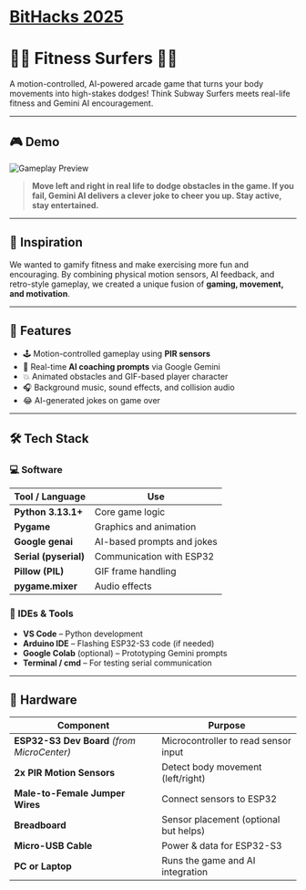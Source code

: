 # [BitHacks 2025](https://devpost.com/software/fitness-surfers)

# 🏃‍♂️ Fitness Surfers 🏄‍♀️  
A motion-controlled, AI-powered arcade game that turns your body movements into high-stakes dodges! Think Subway Surfers meets real-life fitness and Gemini AI encouragement.

---

## 🎮 Demo

![Gameplay Preview](assets/preview.png)

> **Move left and right in real life to dodge obstacles in the game. If you fail, Gemini AI delivers a clever joke to cheer you up. Stay active, stay entertained.**

---

## 🧠 Inspiration

We wanted to gamify fitness and make exercising more fun and encouraging. By combining physical motion sensors, AI feedback, and retro-style gameplay, we created a unique fusion of **gaming, movement, and motivation**.

---

## 🚀 Features

- 🕹️ Motion-controlled gameplay using **PIR sensors**
- 🧠 Real-time **AI coaching prompts** via Google Gemini
- 💥 Animated obstacles and GIF-based player character
- 🎧 Background music, sound effects, and collision audio
- 😂 AI-generated jokes on game over

---

## 🛠️ Tech Stack

### 💻 Software
| Tool / Language | Use |
|-----------------|-----|
| **Python 3.13.1+** | Core game logic |
| **Pygame** | Graphics and animation |
| **Google genai** | AI-based prompts and jokes |
| **Serial (pyserial)** | Communication with ESP32 |
| **Pillow (PIL)** | GIF frame handling |
| **pygame.mixer** | Audio effects |

### 🧰 IDEs & Tools
- **VS Code** – Python development
- **Arduino IDE** – Flashing ESP32-S3 code (if needed)
- **Google Colab** (optional) – Prototyping Gemini prompts
- **Terminal / cmd** – For testing serial communication

---

## 🔩 Hardware

| Component | Purpose |
|----------|---------|
| **ESP32-S3 Dev Board** *(from MicroCenter)* | Microcontroller to read sensor input |
| **2x PIR Motion Sensors** | Detect body movement (left/right) |
| **Male-to-Female Jumper Wires** | Connect sensors to ESP32 |
| **Breadboard** | Sensor placement (optional but helps) |
| **Micro-USB Cable** | Power & data for ESP32-S3 |
| **PC or Laptop** | Runs the game and AI integration |

